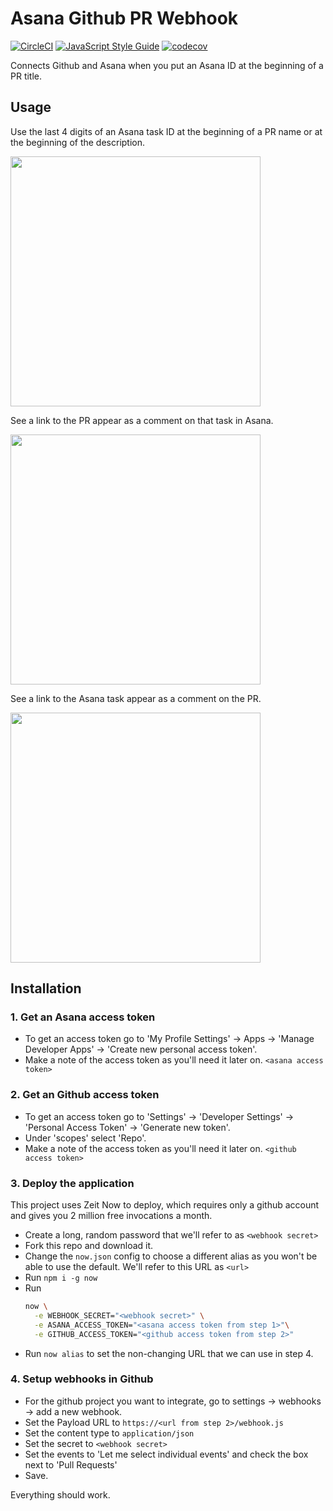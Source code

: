 # Asana Github PR Webhook

[![CircleCI](https://circleci.com/gh/codeallthethingz/asana-github-pr-webhook/tree/master.svg?style=svg)](https://circleci.com/gh/codeallthethingz/asana-github-pr-webhook/tree/master)
[![JavaScript Style Guide](https://img.shields.io/badge/code_style-standard-brightgreen.svg)](https://standardjs.com)
[![codecov](https://codecov.io/gh/codeallthethingz/asana-github-pr-webhook/branch/master/graph/badge.svg)](https://codecov.io/gh/codeallthethingz/asana-github-pr-webhook)

Connects Github and Asana when you put an Asana ID at the beginning of a PR title.

## Usage

Use the last 4 digits of an Asana task ID at the beginning of a PR name or at the beginning of the description.

<kbd><img src="img/screen1.png" width="400px"></kbd>

See a link to the PR appear as a comment on that task in Asana.

<kbd><img src="img/screen2.png" width="400px"><kbd>

See a link to the Asana task appear as a comment on the PR.

<kbd><img src="img/screen3.png" width="400px"></kbd>

## Installation

### 1. Get an Asana access token

-   To get an access token go to 'My Profile Settings' -> Apps -> 'Manage Developer Apps' -> 'Create new personal access token'.
-   Make a note of the access token as you'll need it later on. `<asana access token>`

### 2. Get an Github access token

-   To get an access token go to 'Settings' -> 'Developer Settings' -> 'Personal Access Token' -> 'Generate new token'.
-   Under 'scopes' select 'Repo'.
-   Make a note of the access token as you'll need it later on. `<github access token>`

### 3. Deploy the application

This project uses Zeit Now to deploy, which requires only a github account and gives you 2 million free invocations a month.

-   Create a long, random password that we'll refer to as `<webhook secret>`
-   Fork this repo and download it.
-   Change the `now.json` config to choose a different alias as you won't be able to use the default. We'll refer to this URL as `<url>`
-   Run `npm i -g now`
-   Run
    ```bash
    now \
      -e WEBHOOK_SECRET="<webhook secret>" \
      -e ASANA_ACCESS_TOKEN="<asana access token from step 1>"\
      -e GITHUB_ACCESS_TOKEN="<github access token from step 2>"
    ```
-   Run `now alias` to set the non-changing URL that we can use in step 4.

### 4. Setup webhooks in Github

-   For the github project you want to integrate, go to settings -> webhooks -> add a new webhook.
-   Set the Payload URL to `https://<url from step 2>/webhook.js`
-   Set the content type to `application/json`
-   Set the secret to `<webhook secret>`
-   Set the events to 'Let me select individual events' and check the box next to 'Pull Requests'
-   Save.

Everything should work.
